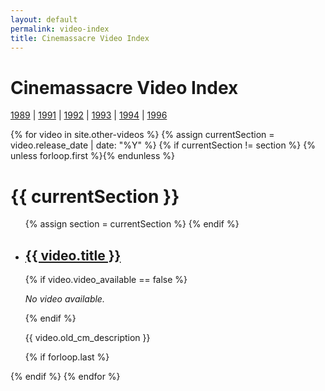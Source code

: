```yaml
---
layout: default
permalink: video-index
title: Cinemassacre Video Index
---
```


<h1 class="center">Cinemassacre Video Index</h1>
<p class="center">
<a href="#1989">1989</a> | 
<a href="#1991">1991</a> | 
<a href="#1992">1992</a> | 
<a href="#1993">1993</a> | 
<a href="#1994">1994</a> | 
<a href="#1996">1996</a></p>

{% for video in site.other-videos %}
{% assign currentSection = video.release_date | date: "%Y" %}
{% if currentSection != section %}
  {% unless forloop.first %}</ul>{% endunless %}
  <h1 id="{{ currentSection }}"> {{ currentSection }}</h1>
  <ul>
  {% assign section = currentSection %}
{% endif %}
  <li>
    <h2><a href="{{ video.url }}">{{ video.title }}</a></h2>
    {% if video.video_available == false %}
      <p><em>No video available.</em></p>
    {% endif %}
    <p>{{ video.old_cm_description }}</p>
  </li>
{% if forloop.last %}</ul>{% endif %}
{% endfor %}